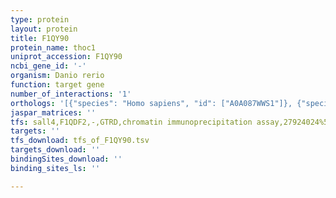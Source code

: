 ```yaml
---
type: protein
layout: protein
title: F1QY90
protein_name: thoc1
uniprot_accession: F1QY90
ncbi_gene_id: '-'
organism: Danio rerio
function: target gene
number_of_interactions: '1'
orthologs: '[{"species": "Homo sapiens", "id": ["A0A087WWS1"]}, {"species": "Mus musculus", "id": ["<a href=\"/protein/q8r3n6\">Q8R3N6</a>"]}, {"species": "Rattus norvegicus", "id": ["Q6TUH4"]}, {"species": "Drosophila melanogaster", "id": ["<a href=\"/protein/q9vni8\">Q9VNI8</a>"]}, {"species": "Caenorhabditis elegans", "id": ["<a href=\"/protein/q9n5e3\">Q9N5E3</a>"]}]'
jaspar_matrices: ''
tfs: sall4,F1QDF2,-,GTRD,chromatin immunoprecipitation assay,27924024%5Buid%5D,No
targets: ''
tfs_download: tfs_of_F1QY90.tsv
targets_download: ''
bindingSites_download: ''
binding_sites_ls: ''

---
```

